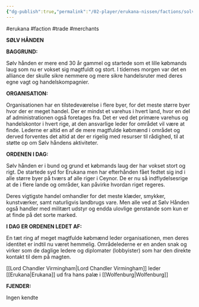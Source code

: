 ```yaml
---
{"dg-publish":true,"permalink":"/02-player/erukana-nissen/factions/solvhanden/"}
---
```


#erukana #faction #trade #merchants

**SØLV HÅNDEN**

**BAGGRUND:**

Sølv hånden er mere end 30 år gammel og startede som et lille købmands laug som nu er vokset sig magtfuldt og stort. I tidernes morgen var det en alliance der skulle sikre nemmere og mere sikre handelsruter med deres egne vagt og handelskompagnier.

**ORGANISATION:**

Organisationen har en tilstedeværelse i flere byer, for det meste større byer hvor der er meget handel. Der er mindst et varehus i hvert land, hvor en del af administrationen også foretages fra. Det er ved det primære varehus og handelskontor i hvert rige, at den ansvarlige leder for området vil være at finde. 
Lederne er altid en af de mere magtfulde købmænd i området og derved forventes det altid at der er rigelig med resurser til rådighed, til at støtte op om Sølv håndens aktiviteter.

**ORDENEN I DAG:**

Sølv hånden er i bund og grund et købmands laug der har vokset stort og rigt. De startede syd for Erukana men har efterhånden fået fedtet sig ind i alle større byer på tværs af alle riger i Ceynor. De er nu så indflydelsesrige at de i flere lande og områder, kan påvirke hvordan riget regeres. 

Deres vigtigste handel omhandler for det meste klæder, smykker, kunstværker, samt naturligvis landbrugs vare. Men alle ved at Sølv Hånden også handler med militært udstyr og endda ulovlige genstande som kun er at finde på det sorte marked.

**I DAG ER ORDENEN LEDET AF:**

En tæt ring af meget magtfulde købmænd leder organisationen, men deres identitet er indtil nu været hemmelig. Områdelederne er en anden snak og virker som de daglige ledere og diplomater (lobbyister) som har den direkte kontakt til dem på magten.

[[Lord Chandler Virmingham\|Lord Chandler Virmingham]] leder [[Erukana\|Erukana]] ud fra hans palæ i [[Wolfenburg\|Wolfenburg]]

**FJENDER:**

Ingen kendte